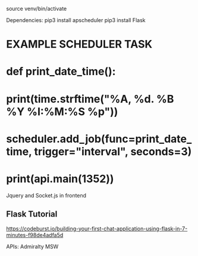 source venv/bin/activate


Dependencies: 
	pip3 install apscheduler
	pip3 install Flask



# EXAMPLE SCHEDULER TASK
# def print_date_time():
#     print(time.strftime("%A, %d. %B %Y %I:%M:%S %p"))
#
# scheduler.add_job(func=print_date_time, trigger="interval", seconds=3)
# print(api.main(1352))


Jquery and Socket.js in frontend


## Flask Tutorial
https://codeburst.io/building-your-first-chat-application-using-flask-in-7-minutes-f98de4adfa5d


APIs:
	Admiralty
	MSW
